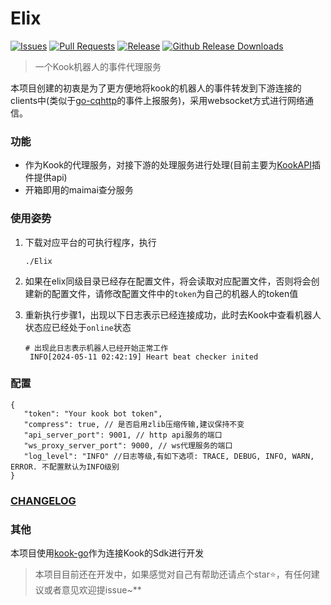# Elix
[![Issues](https://img.shields.io/github/issues/Aimerny/Elix?style=flat-square)](https://github.com/Aimerny/Elix/issues)
[![Pull Requests](https://img.shields.io/github/issues-pr/Aimerny/Elix?style=flat-square)](https://github.com/Aimerny/Elix/pulls)
[![Release](https://img.shields.io/github/v/release/Aimerny/Elix?include_prereleases&style=flat-square)](https://github.com/Aimerny/Elix/releases)
[![Github Release Downloads](https://img.shields.io/github/downloads/Aimerny/Elix/total?label=Github%20Release%20Downloads&style=flat-square)](https://github.com/Aimerny/Elix/releases)
> 一个Kook机器人的事件代理服务

本项目创建的初衷是为了更方便地将kook的机器人的事件转发到下游连接的clients中(类似于[go-cqhttp](https://github.com/Mrs4s/go-cqhttp)的事件上报服务)，采用websocket方式进行网络通信。

### 功能

- 作为Kook的代理服务，对接下游的处理服务进行处理(目前主要为[KookAPI](https://github.com/Aimerny/KookAPI)插件提供api)
- 开箱即用的maimai查分服务

### 使用姿势

1. 下载对应平台的可执行程序，执行

   ```shell
   ./Elix
   ```

1. 如果在elix同级目录已经存在配置文件，将会读取对应配置文件，否则将会创建新的配置文件，请修改配置文件中的`token`为自己的机器人的token值

2. 重新执行步骤1，出现以下日志表示已经连接成功，此时去Kook中查看机器人状态应已经处于`online`状态

   ```log
   # 出现此日志表示机器人已经开始正常工作
    INFO[2024-05-11 02:42:19] Heart beat checker inited
   ```

### 配置

```json5
{
   "token": "Your kook bot token",
   "compress": true, // 是否启用zlib压缩传输,建议保持不变
   "api_server_port": 9001, // http api服务的端口
   "ws_proxy_server_port": 9000, // ws代理服务的端口
   "log_level": "INFO" //日志等级,有如下选项: TRACE, DEBUG, INFO, WARN, ERROR. 不配置默认为INFO级别
}
```
### [CHANGELOG](https://github.com/Aimerny/Elix/blob/main/app/CHANGELOG.md)

### 其他

本项目使用[kook-go](https://github.com/Aimerny/kook-go)作为连接Kook的Sdk进行开发

> 本项目目前还在开发中，如果感觉对自己有帮助还请点个star⭐️，有任何建议或者意见欢迎提issue~**
